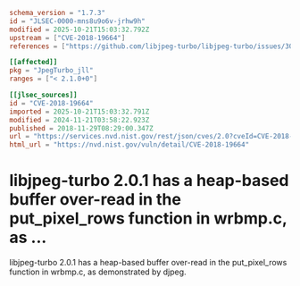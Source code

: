 ```toml
schema_version = "1.7.3"
id = "JLSEC-0000-mns8u9o6v-jrhw9h"
modified = 2025-10-21T15:03:32.792Z
upstream = ["CVE-2018-19664"]
references = ["https://github.com/libjpeg-turbo/libjpeg-turbo/issues/305", "https://usn.ubuntu.com/4190-1/", "https://github.com/libjpeg-turbo/libjpeg-turbo/issues/305", "https://usn.ubuntu.com/4190-1/"]

[[affected]]
pkg = "JpegTurbo_jll"
ranges = ["< 2.1.0+0"]

[[jlsec_sources]]
id = "CVE-2018-19664"
imported = 2025-10-21T15:03:32.791Z
modified = 2024-11-21T03:58:22.923Z
published = 2018-11-29T08:29:00.347Z
url = "https://services.nvd.nist.gov/rest/json/cves/2.0?cveId=CVE-2018-19664"
html_url = "https://nvd.nist.gov/vuln/detail/CVE-2018-19664"
```

# libjpeg-turbo 2.0.1 has a heap-based buffer over-read in the put_pixel_rows function in wrbmp.c, as ...

libjpeg-turbo 2.0.1 has a heap-based buffer over-read in the put_pixel_rows function in wrbmp.c, as demonstrated by djpeg.


